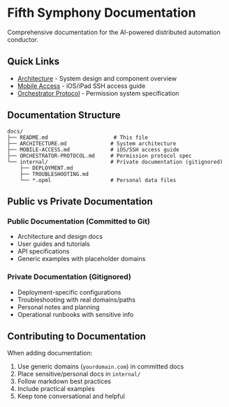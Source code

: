# Fifth Symphony Documentation

Comprehensive documentation for the AI-powered distributed automation conductor.

## Quick Links

- [Architecture](ARCHITECTURE.md) - System design and component overview
- [Mobile Access](MOBILE-ACCESS.md) - iOS/iPad SSH access guide
- [Orchestrator Protocol](ORCHESTRATOR-PROTOCOL.md) - Permission system specification

## Documentation Structure

```
docs/
├── README.md                     # This file
├── ARCHITECTURE.md              # System architecture
├── MOBILE-ACCESS.md             # iOS/SSH access guide
├── ORCHESTRATOR-PROTOCOL.md     # Permission protocol spec
└── internal/                    # Private documentation (gitignored)
    ├── DEPLOYMENT.md
    ├── TROUBLESHOOTING.md
    └── *.opml                   # Personal data files
```

## Public vs Private Documentation

### Public Documentation (Committed to Git)
- Architecture and design docs
- User guides and tutorials
- API specifications
- Generic examples with placeholder domains

### Private Documentation (Gitignored)
- Deployment-specific configurations
- Troubleshooting with real domains/paths
- Personal notes and planning
- Operational runbooks with sensitive info

## Contributing to Documentation

When adding documentation:
1. Use generic domains (`yourdomain.com`) in committed docs
2. Place sensitive/personal docs in `internal/`
3. Follow markdown best practices
4. Include practical examples
5. Keep tone conversational and helpful
